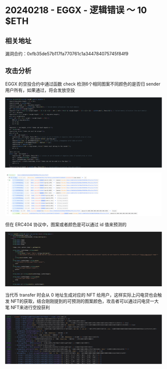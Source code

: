 # 20240218 - EGGX - 逻辑错误 ～ 10 $ETH

## 相关地址

漏洞合约：0xfb35de57b117fa770761c1a344784075745f84f9



## 攻击分析

EGGX 的空投合约中通过函数 check 检测6个相同图案不同颜色的是否归 sender用户所有，如果通过，将会发放空投

![img](../../img/1708417555713-00e516df-8410-487c-873a-45020f7a9991.png)

![img](../../img/1708417404991-8d203ccc-b116-4f44-8e2c-1d4a93748381.png)

但在 ERC404 协议中，图案或者颜色是可以通过 id 值来预测的

![img](../../img/1708417577962-1b4cc443-ca47-4986-ae12-13750da9b73f.png)

当代币 transfer 时会从 0 地址生成对应的 NFT 给用户，这样实际上闪电贷也会触发 NFT的获取，结合刚刚提到的可预测的图案颜色，攻击者可以通过闪电贷一大笔 NFT来进行空投获利

![img](../../img/1708418664189-81fe4044-c06b-408b-8c31-fcf505ebb45c.png)